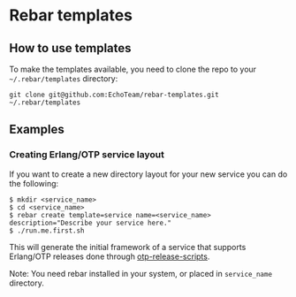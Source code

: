 # Rebar templates #

## How to use templates ##

To make the templates available, you need to clone the repo to your `~/.rebar/templates` directory:

    git clone git@github.com:EchoTeam/rebar-templates.git ~/.rebar/templates
    
## Examples

### Creating Erlang/OTP service layout

If you want to create a new directory layout for your new service you can do the following:

    $ mkdir <service_name>
    $ cd <service_name>
    $ rebar create template=service name=<service_name> description="Describe your service here."
    $ ./run.me.first.sh

This will generate the initial framework of a service that supports Erlang/OTP releases done through [otp-release-scripts](https://github.com/EchoTeam/otp-release-scripts).

Note: You need rebar installed in your system, or placed in `service_name` directory.
